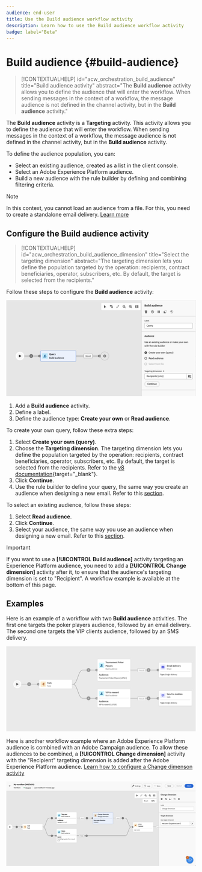 ```yaml
---
audience: end-user
title: Use the Build audience workflow activity
description: Learn how to use the Build audience workflow activity
badge: label="Beta" 
---
```


# Build audience {#build-audience}

>[!CONTEXTUALHELP]
>id="acw_orchestration_build_audience"
>title="Build audience activity"
>abstract="The **Build audience** activity allows you to define the audience that will enter the workflow. When sending messages in the context of a workflow, the message audience is not defined in the channel activity, but in the **Build audience** activity."


The **Build audience** activity is a **Targeting** activity. This activity allows you to define the audience that will enter the workflow. When sending messages in the context of a workflow, the message audience is not defined in the channel activity, but in the **Build audience** activity.

To define the audience population, you can:

* Select an existing audience, created as a list in the client console.
* Select an Adobe Experience Platform audience. 
* Build a new audience with the rule builder by defining and combining filtering criteria.

>[!NOTE]
>
>In this context, you cannot load an audience from a file. For this, you need to create a standalone email delivery. [Learn more](../../audience/about-audiences.md)

<!--
The **Build audience** activity can be placed at the beginning of the workflow or after any other activity. Any activity can be placed after the **Build audience**.
-->

## Configure the Build audience activity

>[!CONTEXTUALHELP]
>id="acw_orchestration_build_audience_dimension"
>title="Select the targeting dimension"
>abstract="The targeting dimension lets you define the population targeted by the operation: recipients, contract beneficiaries, operator, subscribers, etc. By default, the target is selected from the recipients."


Follow these steps to configure the **Build audience** activity:

![](../assets/workflow-audience.png)

1. Add a **Build audience** activity. 
1. Define a label.
1. Define the audience type: **Create your own** or **Read audience**. 

To create your own query, follow these extra steps:

1. Select **Create your own (query)**.
1. Choose the **Targeting dimension**. The targeting dimension lets you define the population targeted by the operation: recipients, contract beneficiaries, operator, subscribers, etc. By default, the target is selected from the recipients. Refer to the [v8 documentation](https://experienceleague.adobe.com/docs/campaign/automation/workflows/introduction/wf-type/targeting-workflows.html#targeting-and-filtering-dimensions){target="_blank"}.
1. Click **Continue**.
1. Use the rule builder to define your query, the same way you create an audience when designing a new email. Refer to this [section](../../audience/segment-builder.md).

To select an existing audience, follow these steps:

1. Select **Read audience**.
1. Click **Continue**.
1. Select your audience, the same way you use an audience when designing a new email. Refer to this [section](../../audience/add-audience.md).

>[!IMPORTANT]
>
>If you want to use a **[!UICONTROL Build audience]** activity targeting an Experience Platform audience, you need to add a **[!UICONTROL Change dimension]** activity after it, to ensure that the audience's targeting dimension is set to "Recipient". A workflow example is available at the bottom of this page.

## Examples

Here is an example of a workflow with two **Build audience** activities. The first one targets the poker players audience, followed by an email delivery. The second one targets the VIP clients audience, followed by an SMS delivery.

![](../assets/workflow-audience-example.png)

Here is another workflow example where an Adobe Experience Platform audience is combined with an Adobe Campaign audience. To allow these audiences to be combined, a **[!UICONTROL Change dimension]** activity with the "Recipient" targeting dimension is added after the Adobe Experience Platform audience. [Learn how to configure a Change dimenson activity](change-dimension.md)

![](../assets/workflow-audience-aep.png)
